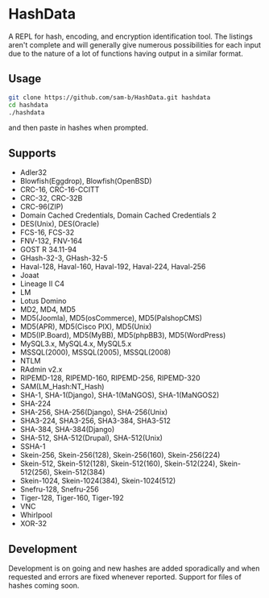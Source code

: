 # HashData
A REPL for hash, encoding, and encryption identification tool. The listings aren't complete and will generally give numerous possibilities for each input due to the nature of a lot of functions having output in a similar format.

## Usage
```bash
git clone https://github.com/sam-b/HashData.git hashdata
cd hashdata 
./hashdata
```
and then paste in hashes when prompted.  

## Supports
- Adler32
- Blowfish(Eggdrop), Blowfish(OpenBSD)
- CRC-16, CRC-16-CCITT
- CRC-32, CRC-32B
- CRC-96(ZIP)
- Domain Cached Credentials, Domain Cached Credentials 2
- DES(Unix), DES(Oracle)
- FCS-16, FCS-32
- FNV-132, FNV-164
- GOST R 34.11-94
- GHash-32-3, GHash-32-5
- Haval-128, Haval-160, Haval-192, Haval-224, Haval-256
- Joaat
- Lineage II C4
- LM
- Lotus Domino
- MD2, MD4, MD5
- MD5(Joomla), MD5(osCommerce), MD5(PalshopCMS)
- MD5(APR), MD5(Cisco PIX), MD5(Unix)
- MD5(IP.Board), MD5(MyBB), MD5(phpBB3), MD5(WordPress)
- MySQL3.x, MySQL4.x, MySQL5.x
- MSSQL(2000), MSSQL(2005), MSSQL(2008)
- NTLM
- RAdmin v2.x
- RIPEMD-128, RIPEMD-160, RIPEMD-256, RIPEMD-320
- SAM(LM_Hash:NT_Hash)
- SHA-1, SHA-1(Django), SHA-1(MaNGOS), SHA-1(MaNGOS2)
- SHA-224
- SHA-256, SHA-256(Django), SHA-256(Unix)
- SHA3-224, SHA3-256, SHA3-384, SHA3-512
- SHA-384, SHA-384(Django)
- SHA-512, SHA-512(Drupal), SHA-512(Unix)
- SSHA-1
- Skein-256, Skein-256(128), Skein-256(160), Skein-256(224)
- Skein-512, Skein-512(128), Skein-512(160), Skein-512(224), Skein-512(256), Skein-512(384)
- Skein-1024, Skein-1024(384), Skein-1024(512)
- Snefru-128, Snefru-256
- Tiger-128, Tiger-160, Tiger-192
- VNC
- Whirlpool
- XOR-32

## Development
Development is on going and new hashes are added sporadically and when requested and errors are fixed whenever reported. Support for files of hashes coming soon.
